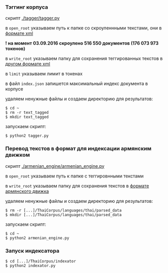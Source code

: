 ### Тэггинг корпуса

скрипт [./tagger/tagger.py](https://github.com/nevmenandr/thai-language/blob/master/tagger/tagger.py)

в `open_root` указываем путь к папке со скроуленнными текстами, они в [формате xml](https://github.com/nevmenandr/thai-language/blob/master/template.xml)

**! на момент 03.09.2016 скроулено 516 550 документов (176 073 973 токенов)**

в `write_root` указываем папку для сохранения теггированных текстов в [другом формате xml](https://github.com/nevmenandr/thai-language/blob/master/armenian_engine/examples_mapping/example_corpus.xml)

в `limit` указываем лимит в токенах

в файл `index.json` запишется максимальный индекс документа в корпусе

удаляем ненужные файлы и создаем директорию для результатов:

```
$ cd ~
$ rm -r text_tagged
$ mkdir text_tagged
```

запускаем скрипт:

```
$ python2 tagger.py
```

### Перевод текстов в формат для индексации армянским движком

скрипт [./armenian_engine/armenian_engine.py](https://github.com/nevmenandr/thai-language/blob/master/armenian_engine/armenian_engine.py)

в `open_root` указываем путь к папке с теггировнными текстами

в `write_root` указываем папку для сохранения текстов в [формате армянского движка](https://github.com/nevmenandr/thai-language/blob/master/armenian_engine/examples_mapping/example_corpus_file.prs)

удаляем ненужные файлы и создаем директорию для результатов:

```
$ rm -r [...]/ThaiCorpus/languages/thai/parsed_data
$ mkdir [...]/ThaiCorpus/languages/thai/parsed_data
```

запускаем скрипт:

```
$ cd ~
$ python2 armenian_engine.py
```

### Запуск индексатора

```
$ cd [...]/ThaiCorpus/indexator
$ python2 indexator.py
```
